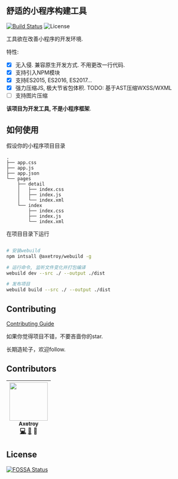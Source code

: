 ## 舒适的小程序构建工具

[![Build Status](https://travis-ci.org/axetroy/webuild.svg?branch=master)](https://travis-ci.org/axetroy/webuild)
![License](https://img.shields.io/badge/license-Apache-green.svg)

工具欲在改善小程序的开发环境.

特性:

- [x] 无入侵. 兼容原生开发方式. 不用更改一行代码.
- [x] 支持引入NPM模块
- [x] 支持ES2015, ES2016, ES2017...
- [x] 强力压缩JS, 极大节省包体积. TODO: 基于AST压缩WXSS/WXML
- [ ] 支持图片压缩

**该项目为开发工具, 不是小程序框架**.

## 如何使用

假设你的小程序项目目录

```
.
├── app.css
├── app.js
├── app.json
└── pages
    ├── detail
    │   ├── index.css
    │   ├── index.js
    │   └── index.xml
    └── index
        ├── index.css
        ├── index.js
        └── index.xml
```

在项目目录下运行


```bash

# 安装webuild
npm intsall @axetroy/webuild -g

# 运行命令, 监听文件变化并打包编译
webuild dev --src ./ --output ./dist

# 发布项目
webuild build --src ./ --output ./dist
```

## Contributing

[Contributing Guide](https://github.com/axetroy/Github/blob/master/CONTRIBUTING.md)

如果你觉得项目不错，不要吝啬你的star.

长期造轮子，欢迎follow.

## Contributors

<!-- ALL-CONTRIBUTORS-LIST:START - Do not remove or modify this section -->
| [<img src="https://avatars1.githubusercontent.com/u/9758711?v=3" width="100px;"/><br /><sub>Axetroy</sub>](http://axetroy.github.io)<br />[💻](https://github.com/axetroy/Github/commits?author=axetroy) [🐛](https://github.com/axetroy/Github/issues?q=author%3Aaxetroy) 🎨 |
| :---: |
<!-- ALL-CONTRIBUTORS-LIST:END -->

## License

[![FOSSA Status](https://app.fossa.io/api/projects/git%2Bgithub.com%2Faxetroy%2FGithub.svg?type=large)](https://app.fossa.io/projects/git%2Bgithub.com%2Faxetroy%2FGithub?ref=badge_large)
